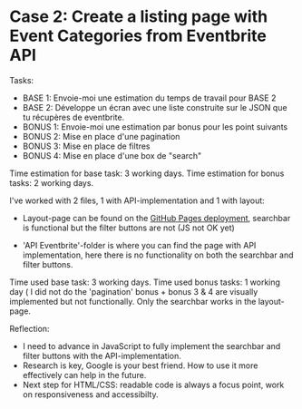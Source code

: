 # Case 2: Create a listing page with Event Categories from Eventbrite API

Tasks:
- BASE 1: Envoie-moi une estimation du temps de travail pour BASE 2  
- BASE 2: Développe un écran avec une liste construite sur le JSON que tu récupères de eventbrite.
- BONUS 1: Envoie-moi une estimation par bonus pour les point suivants
- BONUS 2: Mise en place d'une pagination 
- BONUS 3: Mise en place de filtres
- BONUS 4: Mise en place d'une box de "search"

Time estimation for base task: 3 working days.
Time estimation for bonus tasks: 2 working days.

I've worked with 2 files, 1 with API-implementation and 1 with layout: 

- Layout-page can be found on the [GitHub Pages deployment](https://mathiasvck.github.io/eventbrite-page/), searchbar is functional but the filter buttons are not (JS not OK yet)

- 'API Eventbrite'-folder is where you can find the page with API implementation, here there is no functionality on both the searchbar and filter buttons.

Time used base task: 3 working days.
Time used bonus tasks: 1 working day ( I did not do the 'pagination' bonus + bonus 3 & 4 are visually implemented but not functionally. Only the searchbar works in the layout-page.


Reflection:

- I need to advance in JavaScript to fully implement the searchbar and filter buttons with the API-implementation.
- Research is key, Google is your best friend. How to use it more effectively can help in the future.
- Next step for HTML/CSS: readable code is always a focus point, work on responsiveness and accessibilty.
  
